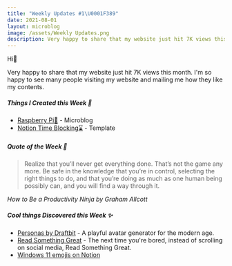```yaml
---
title: "Weekly Updates #1\U0001F389"
date: 2021-08-01
layout: microblog
image: /assets/Weekly Updates.png
description: Very happy to share that my website just hit 7K views this month. I'm so happy to see many people visiting my website and mailing me how they like my contents
---
```

Hi👋

Very happy to share that my website just hit 7K views this month. I'm so happy to see many people visiting my website and mailing me how they like my contents.

##### Things I Created this Week 🎉
- [Raspberry Pi🍓](/microblog/raspberry-pi) - Microblog
- [Notion Time Blocking⌛](https://twitter.com/vyshnav_xyz/status/1420708656144818176?s=19) - Template

##### Quote of the Week 💬
> Realize that you’ll never get everything done. That’s not the game any more. Be safe in the knowledge that you’re in control, selecting the right things to do, and that you’re doing as much as one human being possibly can, and you will find a way through it.

*How to Be a Productivity Ninja by Graham Allcott*

##### Cool things Discovered this Week ✨
- [Personas by Draftbit](https://personas.draftbit.com/) - A playful avatar generator for the modern age.
- [Read Something Great](https://www.readsomethinggreat.com/) - The next time you're bored, instead of scrolling on social media, Read Something Great.
- [Windows 11 emojis on Notion](https://twitter.com/vyshnav_xyz/status/1421467005547286536?s=19)